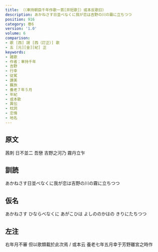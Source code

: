```yaml
---
title: （（車持朝臣千年作歌一首[并短歌]）或本反歌曰）
description: あかねさす日並べなくに我が恋は吉野の川の霧に立ちつつ
position: 916
category: 巻6
version: '1.0'
volume: 6
comparison:
- 歌 [西] 謌 [西（訂正）] 歌
- 五 [元][金][紀] 正
keywords:
- 雑歌
- 作者：車持千年
- 吉野
- 行幸
- 従駕
- 讃美
- 羈旅
- 養老７年５月
- 年紀
- 或本歌
- 異伝
- 枕詞
- 恋情
- 地名
---
```


## 原文

茜刺 日不並二 吾戀 吉野之河乃 霧丹立乍

## 訓読

あかねさす日並べなくに我が恋は吉野の川の霧に立ちつつ

## 仮名

あかねさす ひならべなくに あがこひは よしののかはの きりにたちつつ

## 左注

右年月不審 但以歌類載於此次焉 / 或本云 養老七年五月幸于芳野離宮之時作
